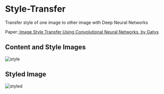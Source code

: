# Style-Transfer
Transfer style of one image to other image with Deep Neural Networks

Paper:[ Image Style Transfer Using Convolutional Neural Networks, by Gatys](https://www.cv-foundation.org/openaccess/content_cvpr_2016/papers/Gatys_Image_Style_Transfer_CVPR_2016_paper.pdf)
## Content and Style Images
![style](https://user-images.githubusercontent.com/32354702/52459919-f0b09c00-2b8d-11e9-9838-d21226668392.png)


## Styled Image
![styled](https://user-images.githubusercontent.com/32354702/52459897-c1019400-2b8d-11e9-9abf-70881da7522b.png)
